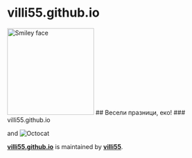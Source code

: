 # villi55.github.io
 <img src="https://avatars1.githubusercontent.com/u/47612558?s=460&v=4" alt="Smiley face" height="200" width="200">
## Весели празници, еко!
### villi55.github.io

 and ![Octocat](https://avatars1.githubusercontent.com/u/47612558?s=460&v=4)

**[villi55.github.io](https://villi55.github.io/)** is maintained by **[villi55](https://github.com/villi55/)**.

